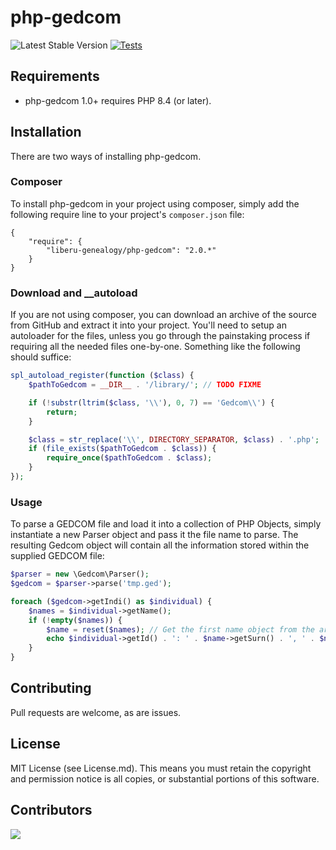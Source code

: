 # php-gedcom
 ![Latest Stable Version](https://img.shields.io/github/release/liberu-genealogy/php-gedcom.svg)
[![Tests](https://github.com/liberu-genealogy/php-gedcom/actions/workflows/run-tests.yml/badge.svg)](https://github.com/liberu-genealogy/php-gedcom/actions/workflows/run-tests.yml)




## Requirements

* php-gedcom 1.0+ requires PHP 8.4 (or later).

## Installation

There are two ways of installing php-gedcom.

### Composer

To install php-gedcom in your project using composer, simply add the following require line to your project's `composer.json` file:

    {
        "require": {
            "liberu-genealogy/php-gedcom": "2.0.*"
        }
    }

### Download and __autoload

If you are not using composer, you can download an archive of the source from GitHub and extract it into your project. You'll need to setup an autoloader for the files, unless you go through the painstaking process if requiring all the needed files one-by-one. Something like the following should suffice:

```php
spl_autoload_register(function ($class) {
    $pathToGedcom = __DIR__ . '/library/'; // TODO FIXME

    if (!substr(ltrim($class, '\\'), 0, 7) == 'Gedcom\\') {
        return;
    }

    $class = str_replace('\\', DIRECTORY_SEPARATOR, $class) . '.php';
    if (file_exists($pathToGedcom . $class)) {
        require_once($pathToGedcom . $class);
    }
});
```

### Usage

To parse a GEDCOM file and load it into a collection of PHP Objects, simply instantiate a new Parser object and pass it the file name to parse. The resulting Gedcom object will contain all the information stored within the supplied GEDCOM file:

```php
$parser = new \Gedcom\Parser();
$gedcom = $parser->parse('tmp.ged');

foreach ($gedcom->getIndi() as $individual) {
    $names = $individual->getName();
    if (!empty($names)) {
        $name = reset($names); // Get the first name object from the array
        echo $individual->getId() . ': ' . $name->getSurn() . ', ' . $name->getGivn() . PHP_EOL;
    }
}
```
## Contributing 

Pull requests are welcome, as are issues.


## License

MIT License (see License.md). This means you must retain the copyright and permission notice is all copies, or substantial portions of this software. 

## Contributors

<a href = "https://github.com/liberu-genealogy/php-gedcom/graphs/contributors">
  <img src = "https://contrib.rocks/image?repo=liberu-genealogy/php-gedcom"/>
</a>
